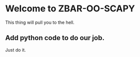 # Welcome to ZBAR-OO-SCAPY

This thing will pull you to the hell.

## Add python code to do our job.
Just do it.
